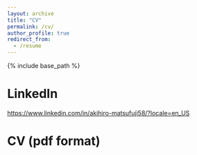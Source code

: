 ```yaml
---
layout: archive
title: "CV"
permalink: /cv/
author_profile: true
redirect_from:
  - /resume
---
```


{% include base_path %}

LinkedIn
===============
https://www.linkedin.com/in/akihiro-matsufuji58/?locale=en_US


CV (pdf format) 
================

